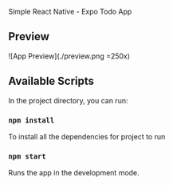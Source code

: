 Simple React Native - Expo Todo App

## Preview

![App Preview](./preview.png =250x)

## Available Scripts

In the project directory, you can run:

### `npm install`

To install all the dependencies for project to run

### `npm start`

Runs the app in the development mode.